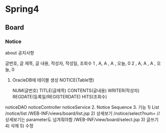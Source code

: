 # Spring4

## Board

### Notice
about 공지사항

   글번호, 글 제목, 글 내용, 작성자, 작성일, 조회수
	1   ,   A,      A   ,   A  ,  오늘,   0
	2   ,   A,      A   ,   A  ,  오늘,   0
	
1. OracleDB에 테이블 생성
	NOTICE(Table명)
	
	NUM(글번호)
	TITLE(글제목)
	CONTENTS(글내용)
	WRITER(작성자)
	REGDATE(등록일/REGISTERDATE)
	HITS(조회수)

noticeDAO noticeController noticeService
2. Notice Sequence
3. 기능
	1) List
		/notice/list
		/WEB-INF/views/board/list.jsp
	2) 상세보기
		/notice/select?num=   // 상세보기는 parameter도 넘겨줘야함
		/WEB-INF/view/board/select.jsp
	3) 글쓰기
	4) 삭제
	5) 수정
